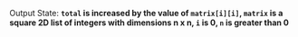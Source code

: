 Output State: **`total` is increased by the value of `matrix[i][i]`, `matrix` is a square 2D list of integers with dimensions n x n, `i` is 0, `n` is greater than 0**